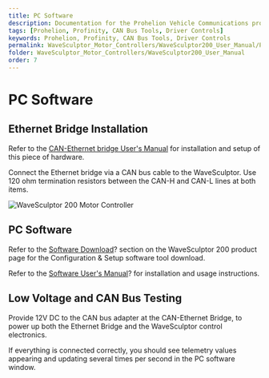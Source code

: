```yaml
---
title: PC Software
description: Documentation for the Prohelion Vehicle Communications protocol
tags: [Prohelion, Profinity, CAN Bus Tools, Driver Controls]
keywords: Prohelion, Profinity, CAN Bus Tools, Driver Controls
permalink: WaveSculptor_Motor_Controllers/WaveSculptor200_User_Manual/PC_Software.html
folder: WaveSculptor_Motor_Controllers/WaveSculptor200_User_Manual
order: 7
---
```


# PC Software

## Ethernet Bridge Installation

Refer to the [CAN-Ethernet bridge User's Manual](http://localhost:4000/CAN_Bus_To_Ethernet_Bridge/CAN-Ethernet_Bridge_User_Manual/Overview.html) for installation and setup of this piece of hardware.

Connect the Ethernet bridge via a CAN bus cable to the WaveSculptor. Use 120 ohm termination resistors between the CAN-H and CAN-L lines at both items.

![WaveSculptor 200 Motor Controller]({{site.dox.baseurl}}/images/WaveSculptor200_User_manual/Ethernet-bridge-installation.gif)

## PC Software

Refer to the [Software Download]()? section on the WaveSculptor 200 product page for the Configuration & Setup software tool download.

Refer to the [Software User's Manual]()? for installation and usage instructions.

## Low Voltage and CAN Bus Testing

Provide 12V DC to the CAN bus adapter at the CAN-Ethernet Bridge, to power up both the Ethernet Bridge and the WaveSculptor control electronics. 

If everything is connected correctly, you should see telemetry values appearing and updating several times per second in the PC software window.



